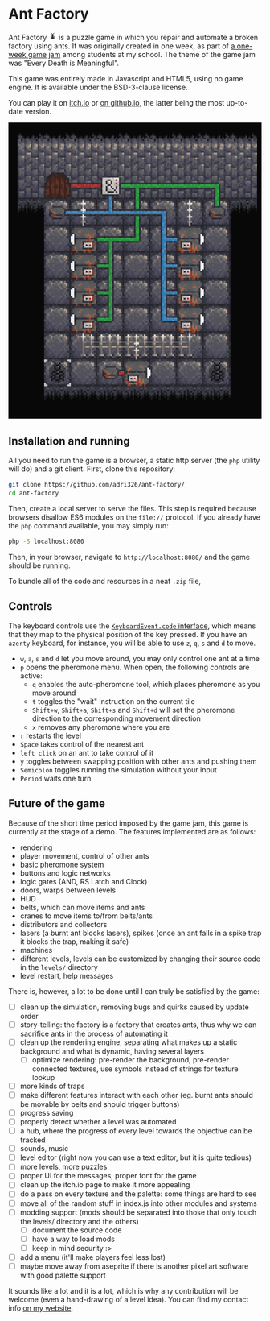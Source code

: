 # Ant Factory

Ant Factory ![icon of the game](resources/icon.png) is a puzzle game in which you repair and automate a broken factory using ants.
It was originally created in one week, as part of [a one-week game jam](https://itch.io/jam/week-game-jam-intersemestre-2022/entries) among students at my school.
The theme of the game jam was "Every Death is Meaningful".

This game was entirely made in Javascript and HTML5, using no game engine.
It is available under the BSD-3-clause license.

You can play it on [itch.io](https://shadryx.itch.io/ant-factory) or [on github.io](https://adri326.github.io/ant-factory/), the latter being the most up-to-date version.

![Screenshot](screenshot.png)

## Installation and running

All you need to run the game is a browser, a static http server (the `php` utility will do) and a git client.
First, clone this repository:

```sh
git clone https://github.com/adri326/ant-factory/
cd ant-factory
```

Then, create a local server to serve the files. This step is required because browsers disallow ES6 modules on the `file://` protocol.
If you already have the `php` command available, you may simply run:

```sh
php -S localhost:8080
```

Then, in your browser, navigate to `http://localhost:8080/` and the game should be running.

To bundle all of the code and resources in a neat `.zip` file,

## Controls

The keyboard controls use the [`KeyboardEvent.code` interface](https://developer.mozilla.org/en-US/docs/Web/API/KeyboardEvent/code), which means that they map to the physical position of the key pressed.
If you have an `azerty` keyboard, for instance, you will be able to use `z`, `q`, `s` and `d` to move.

- `w`, `a`, `s` and `d` let you move around, you may only control one ant at a time
- `p` opens the pheromone menu. When open, the following controls are active:
    - `q` enables the auto-pheromone tool, which places pheromone as you move around
    - `t` toggles the "wait" instruction on the current tile
    - `Shift+w`, `Shift+a`, `Shift+s` and `Shift+d` will set the pheromone direction to the corresponding movement direction
    - `x` removes any pheromone where you are
- `r` restarts the level
- `Space` takes control of the nearest ant
- `left click` on an ant to take control of it
- `y` toggles between swapping position with other ants and pushing them
- `Semicolon` toggles running the simulation without your input
- `Period` waits one turn

## Future of the game

Because of the short time period imposed by the game jam, this game is currently at the stage of a demo.
The features implemented are as follows:

- rendering
- player movement, control of other ants
- basic pheromone system
- buttons and logic networks
- logic gates (AND, RS Latch and Clock)
- doors, warps between levels
- HUD
- belts, which can move items and ants
- cranes to move items to/from belts/ants
- distributors and collectors
- lasers (a burnt ant blocks lasers), spikes (once an ant falls in a spike trap it blocks the trap, making it safe)
- machines
- different levels, levels can be customized by changing their source code in the `levels/` directory
- level restart, help messages

There is, however, a lot to be done until I can truly be satisfied by the game:

- [ ] clean up the simulation, removing bugs and quirks caused by update order
- [ ] story-telling: the factory is a factory that creates ants, thus why we can sacrifice ants in the process of automating it
- [ ] clean up the rendering engine, separating what makes up a static background and what is dynamic, having several layers
    - [ ] optimize rendering: pre-render the background, pre-render connected textures, use symbols instead of strings for texture lookup
- [ ] more kinds of traps
- [ ] make different features interact with each other (eg. burnt ants should be movable by belts and should trigger buttons)
- [ ] progress saving
- [ ] properly detect whether a level was automated
- [ ] a hub, where the progress of every level towards the objective can be tracked
- [ ] sounds, music
- [ ] level editor (right now you can use a text editor, but it is quite tedious)
- [ ] more levels, more puzzles
- [ ] proper UI for the messages, proper font for the game
- [ ] clean up the itch.io page to make it more appealing
- [ ] do a pass on every texture and the palette: some things are hard to see
- [ ] move all of the random stuff in index.js into other modules and systems
- [ ] modding support (mods should be separated into those that only touch the levels/ directory and the others)
    - [ ] document the source code
    - [ ] have a way to load mods
    - [ ] keep in mind security :>
- [ ] add a menu (it'll make players feel less lost)
- [ ] maybe move away from aseprite if there is another pixel art software with good palette support

It sounds like a lot and it is a lot, which is why any contribution will be welcome (even a hand-drawing of a level idea).
You can find my contact info [on my website](https://shadamethyst.xyz/).
